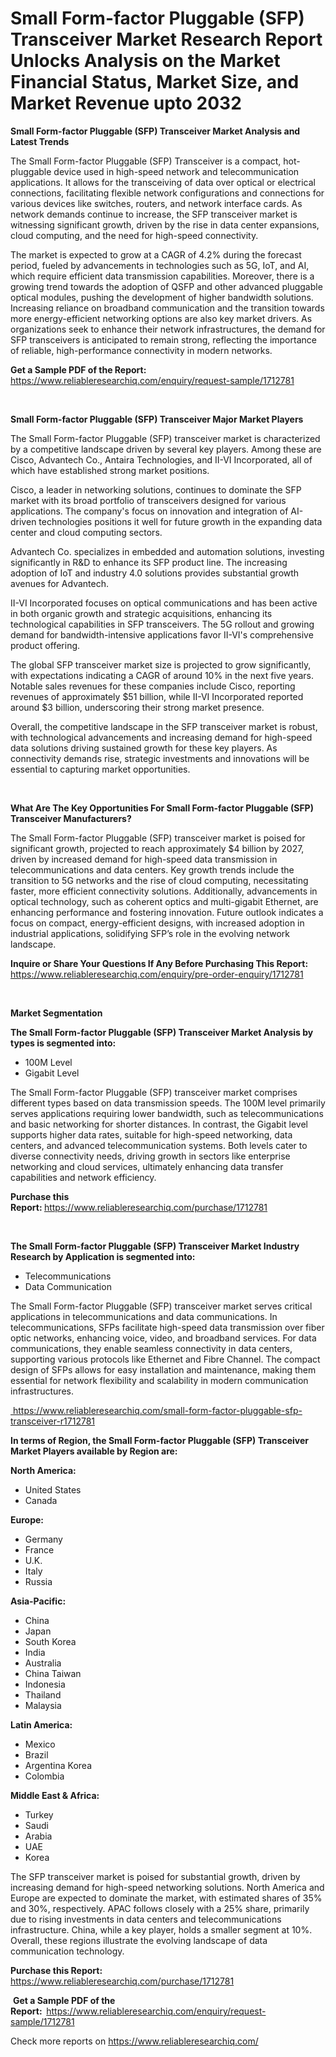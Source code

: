 <p><h1>Small Form-factor Pluggable (SFP) Transceiver Market Research Report Unlocks Analysis on the Market Financial Status, Market Size, and Market Revenue upto 2032</h1></p><p><strong>Small Form-factor Pluggable (SFP) Transceiver Market Analysis and Latest Trends</strong></p>
<p><p>The Small Form-factor Pluggable (SFP) Transceiver is a compact, hot-pluggable device used in high-speed network and telecommunication applications. It allows for the transceiving of data over optical or electrical connections, facilitating flexible network configurations and connections for various devices like switches, routers, and network interface cards. As network demands continue to increase, the SFP transceiver market is witnessing significant growth, driven by the rise in data center expansions, cloud computing, and the need for high-speed connectivity.</p><p>The market is expected to grow at a CAGR of 4.2% during the forecast period, fueled by advancements in technologies such as 5G, IoT, and AI, which require efficient data transmission capabilities. Moreover, there is a growing trend towards the adoption of QSFP and other advanced pluggable optical modules, pushing the development of higher bandwidth solutions. Increasing reliance on broadband communication and the transition towards more energy-efficient networking options are also key market drivers. As organizations seek to enhance their network infrastructures, the demand for SFP transceivers is anticipated to remain strong, reflecting the importance of reliable, high-performance connectivity in modern networks.</p></p>
<p><strong>Get a Sample PDF of the Report:&nbsp;</strong> <a href="https://www.reliableresearchiq.com/enquiry/request-sample/1712781?utm_campaign=2299&utm_medium=2&utm_source=Github&utm_content=ia&utm_term=28032025&utm_id=small-form-factor-pluggable-sfp-transceiver">https://www.reliableresearchiq.com/enquiry/request-sample/1712781</a></p>
<p>&nbsp;</p>
<p><strong>Small Form-factor Pluggable (SFP) Transceiver Major Market Players</strong></p>
<p><p>The Small Form-factor Pluggable (SFP) transceiver market is characterized by a competitive landscape driven by several key players. Among these are Cisco, Advantech Co., Antaira Technologies, and II-VI Incorporated, all of which have established strong market positions.</p><p>Cisco, a leader in networking solutions, continues to dominate the SFP market with its broad portfolio of transceivers designed for various applications. The company's focus on innovation and integration of AI-driven technologies positions it well for future growth in the expanding data center and cloud computing sectors.</p><p>Advantech Co. specializes in embedded and automation solutions, investing significantly in R&D to enhance its SFP product line. The increasing adoption of IoT and industry 4.0 solutions provides substantial growth avenues for Advantech.</p><p>II-VI Incorporated focuses on optical communications and has been active in both organic growth and strategic acquisitions, enhancing its technological capabilities in SFP transceivers. The 5G rollout and growing demand for bandwidth-intensive applications favor II-VI's comprehensive product offering.</p><p>The global SFP transceiver market size is projected to grow significantly, with expectations indicating a CAGR of around 10% in the next five years. Notable sales revenues for these companies include Cisco, reporting revenues of approximately $51 billion, while II-VI Incorporated reported around $3 billion, underscoring their strong market presence.</p><p>Overall, the competitive landscape in the SFP transceiver market is robust, with technological advancements and increasing demand for high-speed data solutions driving sustained growth for these key players. As connectivity demands rise, strategic investments and innovations will be essential to capturing market opportunities.</p></p>
<p>&nbsp;</p>
<p><strong>What Are The Key Opportunities For Small Form-factor Pluggable (SFP) Transceiver Manufacturers?</strong></p>
<p><p>The Small Form-factor Pluggable (SFP) transceiver market is poised for significant growth, projected to reach approximately $4 billion by 2027, driven by increased demand for high-speed data transmission in telecommunications and data centers. Key growth trends include the transition to 5G networks and the rise of cloud computing, necessitating faster, more efficient connectivity solutions. Additionally, advancements in optical technology, such as coherent optics and multi-gigabit Ethernet, are enhancing performance and fostering innovation. Future outlook indicates a focus on compact, energy-efficient designs, with increased adoption in industrial applications, solidifying SFP’s role in the evolving network landscape.</p></p>
<p><strong>Inquire or Share Your Questions If Any Before Purchasing This Report:</strong> <a href="https://www.reliableresearchiq.com/enquiry/pre-order-enquiry/1712781?utm_campaign=2299&utm_medium=2&utm_source=Github&utm_content=ia&utm_term=28032025&utm_id=small-form-factor-pluggable-sfp-transceiver">https://www.reliableresearchiq.com/enquiry/pre-order-enquiry/1712781</a></p>
<p>&nbsp;</p>
<p><strong>Market Segmentation</strong></p>
<p><strong>The Small Form-factor Pluggable (SFP) Transceiver Market Analysis by types is segmented into:</strong></p>
<p><ul><li>100M Level</li><li>Gigabit Level</li></ul></p>
<p><p>The Small Form-factor Pluggable (SFP) transceiver market comprises different types based on data transmission speeds. The 100M level primarily serves applications requiring lower bandwidth, such as telecommunications and basic networking for shorter distances. In contrast, the Gigabit level supports higher data rates, suitable for high-speed networking, data centers, and advanced telecommunication systems. Both levels cater to diverse connectivity needs, driving growth in sectors like enterprise networking and cloud services, ultimately enhancing data transfer capabilities and network efficiency.</p></p>
<p><strong>Purchase this Report:&nbsp;</strong><a href="https://www.reliableresearchiq.com/purchase/1712781?utm_campaign=2299&utm_medium=2&utm_source=Github&utm_content=ia&utm_term=28032025&utm_id=small-form-factor-pluggable-sfp-transceiver">https://www.reliableresearchiq.com/purchase/1712781</a></p>
<p>&nbsp;</p>
<p><strong>The Small Form-factor Pluggable (SFP) Transceiver Market Industry Research by Application is segmented into:</strong></p>
<p><ul><li>Telecommunications</li><li>Data Communication</li></ul></p>
<p><p>The Small Form-factor Pluggable (SFP) transceiver market serves critical applications in telecommunications and data communications. In telecommunications, SFPs facilitate high-speed data transmission over fiber optic networks, enhancing voice, video, and broadband services. For data communications, they enable seamless connectivity in data centers, supporting various protocols like Ethernet and Fibre Channel. The compact design of SFPs allows for easy installation and maintenance, making them essential for network flexibility and scalability in modern communication infrastructures.</p></p>
<p><a href="https://www.reliableresearchiq.com/small-form-factor-pluggable-sfp-transceiver-r1712781?utm_campaign=2299&utm_medium=2&utm_source=Github&utm_content=ia&utm_term=28032025&utm_id=small-form-factor-pluggable-sfp-transceiver">&nbsp;https://www.reliableresearchiq.com/small-form-factor-pluggable-sfp-transceiver-r1712781</a></p>
<p><strong>In terms of Region, the Small Form-factor Pluggable (SFP) Transceiver Market Players available by Region are:</strong></p>
<p>
    <p> <strong> North America: </strong>
        <ul>
            <li>United States</li>
            <li>Canada</li>
        </ul>
        </p> 
    <p> <strong> Europe: </strong>
        <ul>
            <li>Germany</li>
            <li>France</li>
            <li>U.K.</li>
            <li>Italy</li>
            <li>Russia</li>
        </ul>
        </p> 
    <p> <strong> Asia-Pacific: </strong>
        <ul>
            <li>China</li>
            <li>Japan</li>
            <li>South Korea</li>
            <li>India</li>
            <li>Australia</li>
            <li>China Taiwan</li>
            <li>Indonesia</li>
            <li>Thailand</li>
            <li>Malaysia</li>
        </ul>
        </p> 
    <p> <strong> Latin America: </strong>
        <ul>
            <li>Mexico</li>
            <li>Brazil</li>
            <li>Argentina Korea</li>
            <li>Colombia</li>
        </ul>
        </p> 
    <p> <strong> Middle East & Africa: </strong>
        <ul>
            <li>Turkey</li>
            <li>Saudi</li>
            <li>Arabia</li>
            <li>UAE</li>
            <li>Korea</li>
        </ul>
    </p>
    </p>
<p><p>The SFP transceiver market is poised for substantial growth, driven by increasing demand for high-speed networking solutions. North America and Europe are expected to dominate the market, with estimated shares of 35% and 30%, respectively. APAC follows closely with a 25% share, primarily due to rising investments in data centers and telecommunications infrastructure. China, while a key player, holds a smaller segment at 10%. Overall, these regions illustrate the evolving landscape of data communication technology.</p></p>
<p><strong>Purchase this Report: </strong><a href="https://www.reliableresearchiq.com/purchase/1712781?utm_campaign=2299&utm_medium=2&utm_source=Github&utm_content=ia&utm_term=28032025&utm_id=small-form-factor-pluggable-sfp-transceiver">https://www.reliableresearchiq.com/purchase/1712781</a></p>
<p>&nbsp;<strong>Get a Sample PDF of the Report:&nbsp;&nbsp;</strong><a href="https://www.reliableresearchiq.com/enquiry/request-sample/1712781?utm_campaign=2299&utm_medium=2&utm_source=Github&utm_content=ia&utm_term=28032025&utm_id=small-form-factor-pluggable-sfp-transceiver">https://www.reliableresearchiq.com/enquiry/request-sample/1712781</a></p>
<p><strong></strong></p>
<p>Check more reports on <a href="https://www.reliableresearchiq.com/?utm_campaign=2299&utm_medium=2&utm_source=Github&utm_content=ia&utm_term=28032025&utm_id=small-form-factor-pluggable-sfp-transceiver">https://www.reliableresearchiq.com/</a></p>